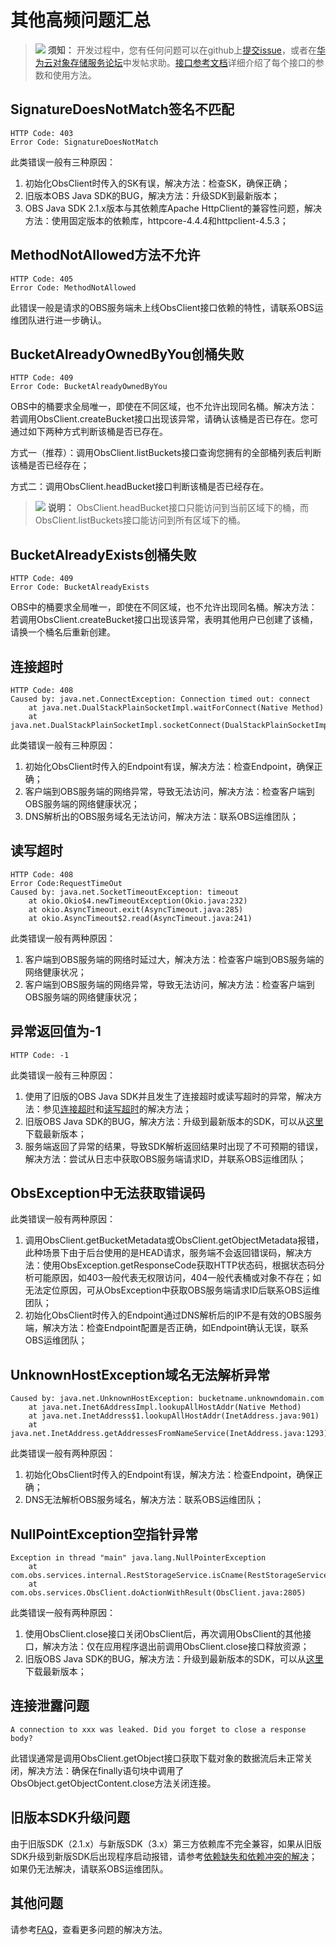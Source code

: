 # 其他高频问题汇总<a name="obs_21_0302"></a>

>![](public_sys-resources/icon-notice.gif) **须知：** 
>开发过程中，您有任何问题可以在github上[提交issue](https://github.com/huaweicloud/huaweicloud-sdk-java-obs/issues)，或者在[华为云对象存储服务论坛](https://bbs.huaweicloud.com/forum/forum-620-1.html)中发帖求助。[接口参考文档](https://obssdk.obs.cn-north-1.myhuaweicloud.com/apidoc/cn/java/index.html)详细介绍了每个接口的参数和使用方法。

## SignatureDoesNotMatch签名不匹配<a name="section4631239543"></a>

```
HTTP Code: 403
Error Code: SignatureDoesNotMatch
```

此类错误一般有三种原因：

1.  初始化ObsClient时传入的SK有误，解决方法：检查SK，确保正确；
2.  旧版本OBS Java SDK的BUG，解决方法：升级SDK到最新版本；
3.  OBS Java SDK 2.1.x版本与其依赖库Apache HttpClient的兼容性问题，解决方法：使用固定版本的依赖库，httpcore-4.4.4和httpclient-4.5.3；

## MethodNotAllowed方法不允许<a name="section192357412354"></a>

```
HTTP Code: 405
Error Code: MethodNotAllowed
```

此错误一般是请求的OBS服务端未上线ObsClient接口依赖的特性，请联系OBS运维团队进行进一步确认。

## BucketAlreadyOwnedByYou创桶失败<a name="section874818289439"></a>

```
HTTP Code: 409
Error Code: BucketAlreadyOwnedByYou
```

OBS中的桶要求全局唯一，即使在不同区域，也不允许出现同名桶。解决方法：若调用ObsClient.createBucket接口出现该异常，请确认该桶是否已存在。您可通过如下两种方式判断该桶是否已存在。

方式一（推荐）：调用ObsClient.listBuckets接口查询您拥有的全部桶列表后判断该桶是否已经存在；

方式二：调用ObsClient.headBucket接口判断该桶是否已经存在。

>![](public_sys-resources/icon-note.gif) **说明：** 
>ObsClient.headBucket接口只能访问到当前区域下的桶，而ObsClient.listBuckets接口能访问到所有区域下的桶。

## BucketAlreadyExists创桶失败<a name="section152381811441"></a>

```
HTTP Code: 409
Error Code: BucketAlreadyExists
```

OBS中的桶要求全局唯一，即使在不同区域，也不允许出现同名桶。解决方法：若调用ObsClient.createBucket接口出现该异常，表明其他用户已创建了该桶，请换一个桶名后重新创建。

## 连接超时<a name="section58191624113616"></a>

```
HTTP Code: 408
Caused by: java.net.ConnectException: Connection timed out: connect
	at java.net.DualStackPlainSocketImpl.waitForConnect(Native Method)
	at java.net.DualStackPlainSocketImpl.socketConnect(DualStackPlainSocketImpl.java:85)
```

此类错误一般有三种原因：

1.  初始化ObsClient时传入的Endpoint有误，解决方法：检查Endpoint，确保正确；
2.  客户端到OBS服务端的网络异常，导致无法访问，解决方法：检查客户端到OBS服务端的网络健康状况；
3.  DNS解析出的OBS服务域名无法访问，解决方法：联系OBS运维团队；

## 读写超时<a name="section885063114315"></a>

```
HTTP Code: 408
Error Code:RequestTimeOut
Caused by: java.net.SocketTimeoutException: timeout
	at okio.Okio$4.newTimeoutException(Okio.java:232)
	at okio.AsyncTimeout.exit(AsyncTimeout.java:285)
	at okio.AsyncTimeout$2.read(AsyncTimeout.java:241)
```

此类错误一般有两种原因：

1.  客户端到OBS服务端的网络时延过大，解决方法：检查客户端到OBS服务端的网络健康状况；
2.  客户端到OBS服务端的网络异常，导致无法访问，解决方法：检查客户端到OBS服务端的网络健康状况；

## 异常返回值为-1<a name="section49507108126"></a>

```
HTTP Code: -1
```

此类错误一般有三种原因：

1.  使用了旧版的OBS Java SDK并且发生了连接超时或读写超时的异常，解决方法：参见[连接超时](#section58191624113616)和[读写超时](#section885063114315)的解决方法；
2.  旧版OBS Java SDK的BUG，解决方法：升级到最新版本的SDK，可以从[这里](https://github.com/huaweicloud/huaweicloud-sdk-java-obs/tree/master/release)下载最新版本；
3.  服务端返回了异常的结果，导致SDK解析返回结果时出现了不可预期的错误，解决方法：尝试从日志中获取OBS服务端请求ID，并联系OBS运维团队；

## ObsException中无法获取错误码<a name="section19229172110579"></a>

此类错误一般有两种原因：

1.  调用ObsClient.getBucketMetadata或ObsClient.getObjectMetadata报错，此种场景下由于后台使用的是HEAD请求，服务端不会返回错误码，解决方法：使用ObsException.getResponseCode获取HTTP状态码，根据状态码分析可能原因，如403一般代表无权限访问，404一般代表桶或对象不存在；如无法定位原因，可从ObsException中获取OBS服务端请求ID后联系OBS运维团队；
2.  初始化ObsClient时传入的Endpoint通过DNS解析后的IP不是有效的OBS服务端，解决方法：检查Endpoint配置是否正确，如Endpoint确认无误，联系OBS运维团队；

## UnknownHostException域名无法解析异常<a name="section1768032011516"></a>

```
Caused by: java.net.UnknownHostException: bucketname.unknowndomain.com
	at java.net.Inet6AddressImpl.lookupAllHostAddr(Native Method)
	at java.net.InetAddress$1.lookupAllHostAddr(InetAddress.java:901)
	at java.net.InetAddress.getAddressesFromNameService(InetAddress.java:1293)
```

此类错误一般有两种原因：

1.  初始化ObsClient时传入的Endpoint有误，解决方法：检查Endpoint，确保正确；
2.  DNS无法解析OBS服务域名，解决方法：联系OBS运维团队；

## NullPointException空指针异常<a name="section35061634105616"></a>

```
Exception in thread "main" java.lang.NullPointerException
	at com.obs.services.internal.RestStorageService.isCname(RestStorageService.java:1213)
	at com.obs.services.ObsClient.doActionWithResult(ObsClient.java:2805)
```

此类错误一般有两种原因：

1.  使用ObsClient.close接口关闭ObsClient后，再次调用ObsClient的其他接口，解决方法：仅在应用程序退出前调用ObsClient.close接口释放资源；
2.  旧版OBS Java SDK的BUG，解决方法：升级到最新版本的SDK，可以从[这里](https://github.com/huaweicloud/huaweicloud-sdk-java-obs/tree/master/release)下载最新版本；

## 连接泄露问题<a name="section11533121316519"></a>

```
A connection to xxx was leaked. Did you forget to close a response body?
```

此错误通常是调用ObsClient.getObject接口获取下载对象的数据流后未正常关闭，解决方法：确保在finally语句块中调用了ObsObject.getObjectContent.close方法关闭连接。

## 旧版本SDK升级问题<a name="section0774167125217"></a>

由于旧版SDK（2.1.x）与新版SDK（3.x）第三方依赖库不完全兼容，如果从旧版SDK升级到新版SDK后出现程序启动报错，请参考[依赖缺失和依赖冲突的解决](依赖缺失和依赖冲突的解决.md)；如果仍无法解决，请联系OBS运维团队。

## 其他问题<a name="section730245411517"></a>

请参考[FAQ](FAQ.md)，查看更多问题的解决方法。

